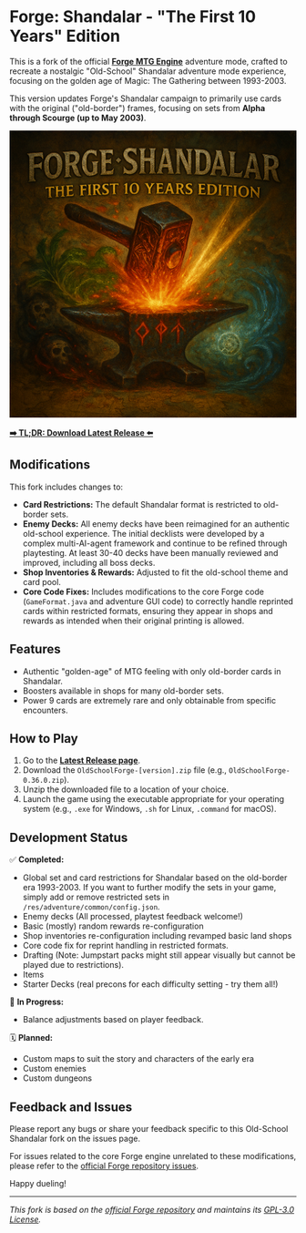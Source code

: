 # Forge: Shandalar - "The First 10 Years" Edition

This is a fork of the official **[Forge MTG Engine](https://github.com/Card-Forge/forge)** adventure mode, crafted to recreate a nostalgic "Old-School" Shandalar adventure mode experience, focusing on the golden age of Magic: The Gathering between 1993-2003.

This version updates Forge's Shandalar campaign to primarily use cards with the original ("old-border") frames, focusing on sets from **Alpha through Scourge (up to May 2003)**.

![Shandalar Title Image](Title_image.PNG)

**[➡️ TL;DR: Download Latest Release ⬅️](https://github.com/vanja-ivancevic/forge-old-school-shandalar/releases/latest)**

## Modifications

This fork includes changes to:

*   **Card Restrictions:** The default Shandalar format is restricted to old-border sets.
*   **Enemy Decks:** All enemy decks have been reimagined for an authentic old-school experience. The initial decklists were developed by a complex multi-AI-agent framework and continue to be refined through playtesting. At least 30-40 decks have been manually reviewed and improved, including all boss decks.
*   **Shop Inventories & Rewards:** Adjusted to fit the old-school theme and card pool.
*   **Core Code Fixes:** Includes modifications to the core Forge code (`GameFormat.java` and adventure GUI code) to correctly handle reprinted cards within restricted formats, ensuring they appear in shops and rewards as intended when their original printing is allowed.

## Features

*   Authentic "golden-age" of MTG feeling with only old-border cards in Shandalar.
*   Boosters available in shops for many old-border sets.
*   Power 9 cards are extremely rare and only obtainable from specific encounters.

## How to Play

1.  Go to the **[Latest Release page](https://github.com/vanja-ivancevic/forge-old-school-shandalar/releases/latest)**.
2.  Download the `OldSchoolForge-[version].zip` file (e.g., `OldSchoolForge-0.36.0.zip`).
3.  Unzip the downloaded file to a location of your choice.
4.  Launch the game using the executable appropriate for your operating system (e.g., `.exe` for Windows, `.sh` for Linux, `.command` for macOS).
## Development Status

✅ **Completed:**

*   Global set and card restrictions for Shandalar based on the old-border era 1993-2003. If you want to further modify the sets in your game, simply add or remove restricted sets in `/res/adventure/common/config.json`.
*   Enemy decks (All processed, playtest feedback welcome!)
*   Basic (mostly) random rewards re-configuration
*   Shop inventories re-configuration including revamped basic land shops
*   Core code fix for reprint handling in restricted formats.
*   Drafting (Note: Jumpstart packs might still appear visually but cannot be played due to restrictions).
*   Items
*   Starter Decks (real precons for each difficulty setting - try them all!)

🔄 **In Progress:**

*   Balance adjustments based on player feedback.

🗓️ **Planned:**

*   Custom maps to suit the story and characters of the early era
*   Custom enemies
*   Custom dungeons

## Feedback and Issues

Please report any bugs or share your feedback specific to this Old-School Shandalar fork on the issues page.

For issues related to the core Forge engine unrelated to these modifications, please refer to the [official Forge repository issues](https://github.com/Card-Forge/forge/issues).

Happy dueling!


---
*This fork is based on the [official Forge repository](https://github.com/Card-Forge/forge) and maintains its [GPL-3.0 License](LICENSE).*
